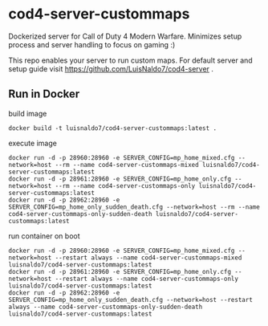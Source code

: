 # cod4-server-custommaps

Dockerized server for Call of Duty 4 Modern Warfare. Minimizes setup process and server handling to focus on gaming :)

This repo enables your server to run custom maps. For default server and setup guide visit https://github.com/LuisNaldo7/cod4-server .

## Run in Docker

build image

    docker build -t luisnaldo7/cod4-server-custommaps:latest .

execute image

    docker run -d -p 28960:28960 -e SERVER_CONFIG=mp_home_mixed.cfg --network=host --rm --name cod4-server-custommaps-mixed luisnaldo7/cod4-server-custommaps:latest
    docker run -d -p 28961:28960 -e SERVER_CONFIG=mp_home_only.cfg --network=host --rm --name cod4-server-custommaps-only luisnaldo7/cod4-server-custommaps:latest
    docker run -d -p 28962:28960 -e SERVER_CONFIG=mp_home_only_sudden_death.cfg --network=host --rm --name cod4-server-custommaps-only-sudden-death luisnaldo7/cod4-server-custommaps:latest

run container on boot

    docker run -d -p 28960:28960 -e SERVER_CONFIG=mp_home_mixed.cfg --network=host --restart always --name cod4-server-custommaps-mixed luisnaldo7/cod4-server-custommaps:latest
    docker run -d -p 28961:28960 -e SERVER_CONFIG=mp_home_only.cfg --network=host --restart always --name cod4-server-custommaps-only luisnaldo7/cod4-server-custommaps:latest
    docker run -d -p 28962:28960 -e SERVER_CONFIG=mp_home_only_sudden_death.cfg --network=host --restart always --name cod4-server-custommaps-only-sudden-death luisnaldo7/cod4-server-custommaps:latest
